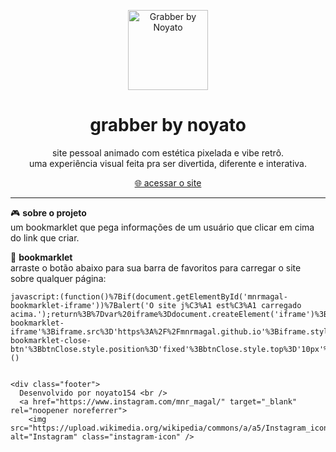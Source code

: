<p align="center">
  <img src="https://i.ibb.co/4hPJnzP/grabber-by-noyato-final-60fps.gif" width="128px" alt="Grabber by Noyato"/>
</p>

<h1 align="center">grabber by noyato</h1>

<p align="center">
  site pessoal animado com estética pixelada e vibe retrô.<br/>
  uma experiência visual feita pra ser divertida, diferente e interativa.
</p>

<p align="center">
  <a href="https://mnrmagal.github.io" target="_blank">🌐 acessar o site</a>
</p>

---

🎮 **sobre o projeto**  
um bookmarklet que pega informações de um usuário que clicar em cima do link que criar. 


🔖 **bookmarklet**  
arraste o botão abaixo para sua barra de favoritos para carregar o site sobre qualquer página:

```
javascript:(function()%7Bif(document.getElementById('mnrmagal-bookmarklet-iframe'))%7Balert('O site j%C3%A1 est%C3%A1 carregado acima.');return%3B%7Dvar%20iframe%3Ddocument.createElement('iframe')%3Biframe.id%3D'mnrmagal-bookmarklet-iframe'%3Biframe.src%3D'https%3A%2F%2Fmnrmagal.github.io'%3Biframe.style.position%3D'fixed'%3Biframe.style.top%3D'0'%3Biframe.style.left%3D'0'%3Biframe.style.width%3D'100%25'%3Biframe.style.height%3D'100%25'%3Biframe.style.border%3D'none'%3Biframe.style.zIndex%3D'9999999'%3Biframe.style.backgroundColor%3D'white'%3Bvar%20btnClose%3Ddocument.createElement('button')%3BbtnClose.textContent%3D'%E2%9C%95%20Fechar'%3BbtnClose.id%3D'mnrmagal-bookmarklet-close-btn'%3BbtnClose.style.position%3D'fixed'%3BbtnClose.style.top%3D'10px'%3BbtnClose.style.right%3D'10px'%3BbtnClose.style.padding%3D'10px%2015px'%3BbtnClose.style.fontSize%3D'16px'%3BbtnClose.style.zIndex%3D'10000000'%3BbtnClose.style.cursor%3D'pointer'%3BbtnClose.style.backgroundColor%3D'rgba(0%2C0%2C0%2C0.7)'%3BbtnClose.style.color%3D'white'%3BbtnClose.style.border%3D'none'%3BbtnClose.style.borderRadius%3D'5px'%3BbtnClose.style.boxShadow%3D'0%202px%205px%20rgba(0%2C0%2C0%2C0.3)'%3BbtnClose.onclick%3Dfunction()%7Biframe.remove()%3BbtnClose.remove()%3B%7D%3Bdocument.body.appendChild(iframe)%3Bdocument.body.appendChild(btnClose)%3B%7D)()


<div class="footer">
  Desenvolvido por noyato154 <br />
  <a href="https://www.instagram.com/mnr_magal/" target="_blank" rel="noopener noreferrer">
    <img src="https://upload.wikimedia.org/wikipedia/commons/a/a5/Instagram_icon.png" alt="Instagram" class="instagram-icon" />


